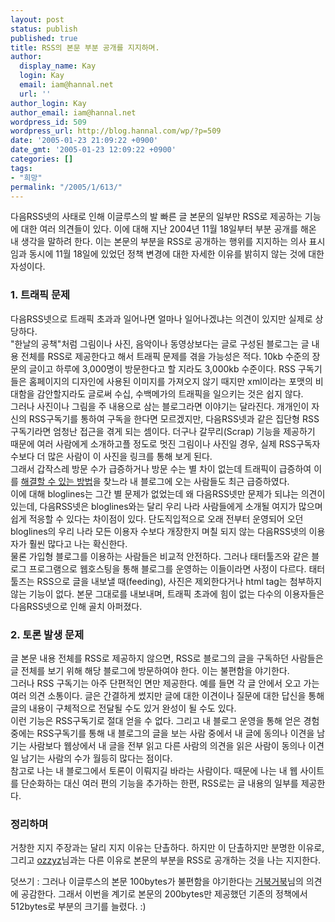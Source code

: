 ```yaml
---
layout: post
status: publish
published: true
title: RSS의 본문 부분 공개를 지지하며.
author:
  display_name: Kay
  login: Kay
  email: iam@hannal.net
  url: ''
author_login: Kay
author_email: iam@hannal.net
wordpress_id: 509
wordpress_url: http://blog.hannal.com/wp/?p=509
date: '2005-01-23 21:09:22 +0900'
date_gmt: '2005-01-23 12:09:22 +0900'
categories: []
tags:
- "희망"
permalink: "/2005/1/613/"
---
```

<p>다음RSS넷의 사태로 인해 이글루스의 발 빠른 글 본문의 일부만 RSS로 제공하는 기능에 대한 여러 의견들이 있다. 이에 대해 지난 2004년 11월 18일부터 부분 공개를 해온 내 생각을 말하려 한다. 이는 본문의 부분을 RSS로 공개하는 행위를 지지하는 의사 표시임과 동시에 11월 18일에 있었던 정책 변경에 대한 자세한 이유를 밝히지 않는 것에 대한 자성이다.</p>
<h3>1. 트래픽 문제</h3>
<p>다음RSS넷으로 트래픽 초과과 일어나면 얼마나 일어나겠냐는 의견이 있지만 실제로 상당하다.<br />
"한날의 공책"처럼 그림이나 사진, 음악이나 동영상보다는 글로 구성된 블로그는 글 내용 전체를 RSS로 제공한다고 해서 트래픽 문제를 겪을 가능성은 적다. 10kb 수준의 장문의 글이고 하루에 3,000명이 방문한다고 할 지라도 3,000kb 수준이다. RSS 구독기들은 홈페이지의 디자인에 사용된 이미지를 가져오지 않기 때지만 xml이라는 포맷의 비대함을 감안할지라도 글로써 수십, 수백메가의 트래픽을 일으키는 것은 쉽지 않다.<br />
그러나 사진이나 그림을 주 내용으로 삼는 블로그라면 이야기는 달라진다. 개개인이 자신의 RSS구독기를 통하여 구독을 한다면 모르겠지만, 다음RSS넷과 같은 집단형 RSS구독기라면 엄청난 접근을 겪게 되는 셈이다. 더구나 갈무리(Scrap) 기능을 제공하기 때문에 여러 사람에게 소개하고플 정도로 멋진 그림이나 사진일 경우, 실제 RSS구독자 수보다 더 많은 사람이 이 사진을 링크를 통해 보게 된다.<br />
그래서 갑작스레 방문 수가 급증하거나 방문 수는 별 차이 없는데 트래픽이 급증하여 이를 <a href="http://blog.hannal.com/index.php?pl=476">해결할 수 있는 방법</a>을 찾느라 내 블로그에 오는 사람들도 최근 급증하였다.<br />
이에 대해 bloglines는 그간 별 문제가 없었는데 왜 다음RSS넷만 문제가 되냐는 의견이 있는데, 다음RSS넷은 bloglines와는 달리 우리 나라 사람들에게 소개될 여지가 많으며 쉽게 적응할 수 있다는 차이점이 있다. 단도직입적으로 오래 전부터 운영되어 오던 bloglines의 우리 나라 모든 이용자 수보다 개장한지 며칠 되지 않는 다음RSS넷의 이용자가 훨씬 많다고 나는 확신한다.<br />
물론 가입형 블로그를 이용하는 사람들은 비교적 안전하다. 그러나 태터툴즈와 같은 블로그 프로그램으로 웹호스팅을 통해 블로그를 운영하는 이들이라면 사정이 다르다. 태터툴즈는 RSS으로 글을 내보낼 때(feeding), 사진은 제외한다거나 html tag는 첨부하지 않는 기능이 없다. 본문 그대로를 내보내며, 트래픽 초과에 힘이 없는 다수의 이용자들은 다음RSS넷으로 인해 골치 아퍼졌다.</p>
<h3>2. 토론 발생 문제</h3>
<p>글 본문 내용 전체를 RSS로 제공하지 않으면, RSS로 블로그의 글을 구독하던 사람들은 글 전체를 보기 위해 해당 블로그에 방문하여야 한다. 이는 불편함을 야기한다.<br />
그러나 RSS 구독기는 아주 단편적인 면만 제공한다. 예를 들면 각 글 안에서 오고 가는 여러 의견 소통이다. 글은 간결하게 썼지만 글에 대한 이견이나 질문에 대한 답신을 통해 글의 내용이 구체적으로 전달될 수도 있거 완성이 될 수도 있다.<br />
이런 기능은 RSS구독기로 절대 얻을 수 없다. 그리고 내 블로그 운영을 통해 얻은 경험 중에는 RSS구독기를 통해 내 블로그의 글을 보는 사람 중에서 내 글에 동의나 이견을 남기는 사람보다 웹상에서 내 글을 전부 읽고 다른 사람의 의견을 읽은 사람이 동의나 이견일 남기는 사람의 수가 월등히 많다는 점이다.<br />
참고로 나는 내 블로그에서 토론이 이뤄지길 바라는 사람이다. 때문에 나는 내 웹 사이트를 단순화하는 대신 여러 편의 기능을 추가하는 한편, RSS로는 글 내용의 일부를 제공한다.</p>
<h3>정리하며</h3>
<p>거창한 지지 주장과는 달리 지지 이유는 단촐하다. 하지만 이 단촐하지만 분명한 이유로, 그리고 <a href="http://ozzyz.egloos.com/838222">ozzyz</a>님과는 다른 이유로 본문의 부분을 RSS로 공개하는 것을 나는 지지한다.</p>
<p>덧쓰기 : 그러나 이글루스의 본문 100bytes가 불편함을 야기한다는 <a href="http://www.turtle2000.com/tt/index.php?pl=11">거북거북</a>님의 의견에 공감한다. 그래서 이번을 계기로 본문의 200bytes만 제공했던 기존의 정책에서 512bytes로 부분의 크기를 늘렸다. :)</p>
